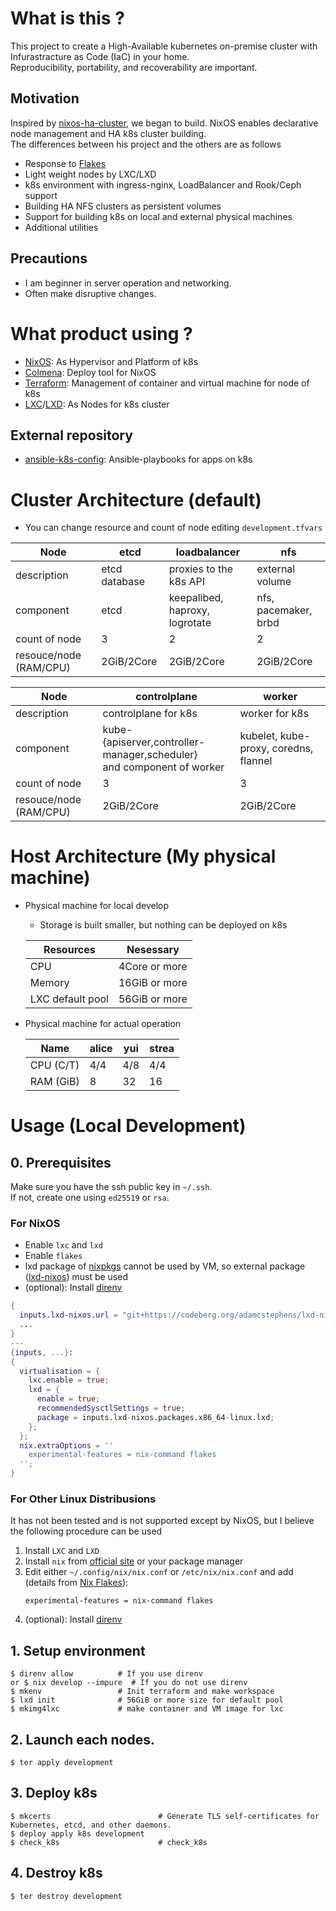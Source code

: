 # What is this ?

This project to create a High-Available kubernetes on-premise cluster with Infurastracture as Code (IaC) in your home.  
Reproducibility, portability, and recoverability are important.

## Motivation

Inspired by [nixos-ha-cluster](https://github.com/justinas/nixos-ha-kubernetes), we began to build.
NixOS enables declarative node management and HA k8s cluster building.  
The differences between his project and the others are as follows

- Response to [Flakes](https://nixos.wiki/wiki/Flakes)
- Light weight nodes by LXC/LXD
- k8s environment with ingress-nginx, LoadBalancer and Rook/Ceph support
- Building HA NFS clusters as persistent volumes
- Support for building k8s on local and external physical machines
- Additional utilities

## Precautions

- I am beginner in server operation and networking.
- Often make disruptive changes.

# What product using ?

- [NixOS](https://nixos.org/): As Hypervisor and Platform of k8s
- [Colmena](https://colmena.cli.rs/unstable/): Deploy tool for NixOS
- [Terraform](https://www.terraform.io/): Management of container and virtual machine for node of k8s
- [LXC](https://linuxcontainers.org)/[LXD](https://ubuntu.com/lxd): As Nodes for k8s cluster

## External repository

- [ansible-k8s-config](): Ansible-playbooks for apps on k8s

# Cluster Architecture (default)

- You can change resource and count of node editing `development.tfvars`

| Node                   | etcd          | loadbalancer                   | nfs                  |
| ---------------------- | ------------- | ------------------------------ | -------------------- |
| description            | etcd database | proxies to the k8s API         | external volume      |
| component              | etcd          | keepalibed, haproxy, logrotate | nfs, pacemaker, brbd |
| count of node          | 3             | 2                              | 2                    |
| resouce/node (RAM/CPU) | 2GiB/2Core    | 2GiB/2Core                     | 2GiB/2Core           |

| Node                   | controlplane                                                               | worker                                |
| ---------------------- | -------------------------------------------------------------------------- | ------------------------------------- |
| description            | controlplane for k8s                                                       | worker for k8s                        |
| component              | kube-{apiserver,controller-manager,scheduler} <br> and component of worker | kubelet, kube-proxy, coredns, flannel |
| count of node          | 3                                                                          | 3                                     |
| resouce/node (RAM/CPU) | 2GiB/2Core                                                                 | 2GiB/2Core                            |

# Host Architecture (My physical machine)

- Physical machine for local develop

  - Storage is built smaller, but nothing can be deployed on k8s

  | Resources        | Nesessary     |
  | ---------------- | ------------- |
  | CPU              | 4Core or more |
  | Memory           | 16GiB or more |
  | LXC default pool | 56GiB or more |

- Physical machine for actual operation

  | Name      | alice | yui | strea |
  | --------- | ----- | --- | ----- |
  | CPU (C/T) | 4/4   | 4/8 | 4/4   |
  | RAM (GiB) | 8     | 32  | 16    |

# Usage (Local Development)

## 0. Prerequisites

Make sure you have the ssh public key in `~/.ssh`.  
If not, create one using `ed25519` or `rsa`.

### For NixOS

- Enable `lxc` and `lxd`
- Enable `flakes`
- lxd package of [nixpkgs]() cannot be used by VM, so external package ([lxd-nixos](https://codeberg.org/adamcstephens/lxd-nixos)) must be used
- (optional): Install [direnv](https://github.com/direnv/direnv)

```nix
{
  inputs.lxd-nixos.url = "git+https://codeberg.org/adamcstephens/lxd-nixos";
  ...
}
---
{inputs, ...}:
{
  virtualisation = {
    lxc.enable = true;
    lxd = {
      enable = true;
      recommendedSysctlSettings = true;
      package = inputs.lxd-nixos.packages.x86_64-linux.lxd;
    };
  };
  nix.extraOptions = ''
    experimental-features = nix-command flakes
  '';
}
```

### For Other Linux Distribusions

It has not been tested and is not supported except by NixOS, but I believe the following procedure can be used

1. Install `LXC` and `LXD`
2. Install `nix` from [official site](https://nixos.org/download.html) or your package manager
3. Edit either `~/.config/nix/nix.conf` or `/etc/nix/nix.conf` and add (details from [Nix Flakes](https://nixos.wiki/wiki/Flakes)):
   ```
   experimental-features = nix-command flakes
   ```
4. (optional): Install [direnv](https://github.com/direnv/direnv)

## 1. Setup environment

```
$ direnv allow          # If you use direnv
or $ nix develop --impure  # If you do not use direnv
$ mkenv                 # Init terraform and make workspace
$ lxd init              # 56GiB or more size for default pool
$ mkimg4lxc             # make container and VM image for lxc
```

## 2. Launch each nodes.

```
$ ter apply development
```

## 3. Deploy k8s

```
$ mkcerts                        # Generate TLS self-certificates for Kubernetes, etcd, and other daemons.
$ deploy apply k8s development
$ check_k8s                      # check_k8s
```

## 4. Destroy k8s

```
$ ter destroy development
```